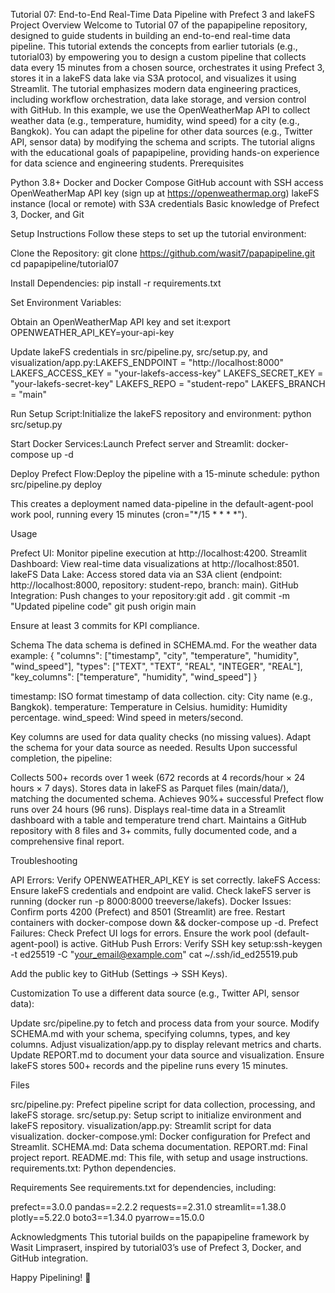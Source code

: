 Tutorial 07: End-to-End Real-Time Data Pipeline with Prefect 3 and lakeFS
Project Overview
Welcome to Tutorial 07 of the papapipeline repository, designed to guide students in building an end-to-end real-time data pipeline. This tutorial extends the concepts from earlier tutorials (e.g., tutorial03) by empowering you to design a custom pipeline that collects data every 15 minutes from a chosen source, orchestrates it using Prefect 3, stores it in a lakeFS data lake via S3A protocol, and visualizes it using Streamlit. The tutorial emphasizes modern data engineering practices, including workflow orchestration, data lake storage, and version control with GitHub.
In this example, we use the OpenWeatherMap API to collect weather data (e.g., temperature, humidity, wind speed) for a city (e.g., Bangkok). You can adapt the pipeline for other data sources (e.g., Twitter API, sensor data) by modifying the schema and scripts. The tutorial aligns with the educational goals of papapipeline, providing hands-on experience for data science and engineering students.
Prerequisites

Python 3.8+
Docker and Docker Compose
GitHub account with SSH access
OpenWeatherMap API key (sign up at https://openweathermap.org)
lakeFS instance (local or remote) with S3A credentials
Basic knowledge of Prefect 3, Docker, and Git

Setup Instructions
Follow these steps to set up the tutorial environment:

Clone the Repository:
git clone https://github.com/wasit7/papapipeline.git
cd papapipeline/tutorial07


Install Dependencies:
pip install -r requirements.txt


Set Environment Variables:

Obtain an OpenWeatherMap API key and set it:export OPENWEATHER_API_KEY=your-api-key


Update lakeFS credentials in src/pipeline.py, src/setup.py, and visualization/app.py:LAKEFS_ENDPOINT = "http://localhost:8000"
LAKEFS_ACCESS_KEY = "your-lakefs-access-key"
LAKEFS_SECRET_KEY = "your-lakefs-secret-key"
LAKEFS_REPO = "student-repo"
LAKEFS_BRANCH = "main"




Run Setup Script:Initialize the lakeFS repository and environment:
python src/setup.py


Start Docker Services:Launch Prefect server and Streamlit:
docker-compose up -d


Deploy Prefect Flow:Deploy the pipeline with a 15-minute schedule:
python src/pipeline.py deploy

This creates a deployment named data-pipeline in the default-agent-pool work pool, running every 15 minutes (cron="*/15 * * * *").


Usage

Prefect UI: Monitor pipeline execution at http://localhost:4200.
Streamlit Dashboard: View real-time data visualizations at http://localhost:8501.
lakeFS Data Lake: Access stored data via an S3A client (endpoint: http://localhost:8000, repository: student-repo, branch: main).
GitHub Integration:
Push changes to your repository:git add .
git commit -m "Updated pipeline code"
git push origin main


Ensure at least 3 commits for KPI compliance.



Schema
The data schema is defined in SCHEMA.md. For the weather data example:
{
    "columns": ["timestamp", "city", "temperature", "humidity", "wind_speed"],
    "types": ["TEXT", "TEXT", "REAL", "INTEGER", "REAL"],
    "key_columns": ["temperature", "humidity", "wind_speed"]
}


timestamp: ISO format timestamp of data collection.
city: City name (e.g., Bangkok).
temperature: Temperature in Celsius.
humidity: Humidity percentage.
wind_speed: Wind speed in meters/second.

Key columns are used for data quality checks (no missing values). Adapt the schema for your data source as needed.
Results
Upon successful completion, the pipeline:

Collects 500+ records over 1 week (672 records at 4 records/hour × 24 hours × 7 days).
Stores data in lakeFS as Parquet files (main/data/), matching the documented schema.
Achieves 90%+ successful Prefect flow runs over 24 hours (96 runs).
Displays real-time data in a Streamlit dashboard with a table and temperature trend chart.
Maintains a GitHub repository with 8 files and 3+ commits, fully documented code, and a comprehensive final report.

Troubleshooting

API Errors: Verify OPENWEATHER_API_KEY is set correctly.
lakeFS Access: Ensure lakeFS credentials and endpoint are valid. Check lakeFS server is running (docker run -p 8000:8000 treeverse/lakefs).
Docker Issues: Confirm ports 4200 (Prefect) and 8501 (Streamlit) are free. Restart containers with docker-compose down && docker-compose up -d.
Prefect Failures: Check Prefect UI logs for errors. Ensure the work pool (default-agent-pool) is active.
GitHub Push Errors: Verify SSH key setup:ssh-keygen -t ed25519 -C "your_email@example.com"
cat ~/.ssh/id_ed25519.pub

Add the public key to GitHub (Settings → SSH Keys).

Customization
To use a different data source (e.g., Twitter API, sensor data):

Update src/pipeline.py to fetch and process data from your source.
Modify SCHEMA.md with your schema, specifying columns, types, and key columns.
Adjust visualization/app.py to display relevant metrics and charts.
Update REPORT.md to document your data source and visualization.
Ensure lakeFS stores 500+ records and the pipeline runs every 15 minutes.

Files

src/pipeline.py: Prefect pipeline script for data collection, processing, and lakeFS storage.
src/setup.py: Setup script to initialize environment and lakeFS repository.
visualization/app.py: Streamlit script for data visualization.
docker-compose.yml: Docker configuration for Prefect and Streamlit.
SCHEMA.md: Data schema documentation.
REPORT.md: Final project report.
README.md: This file, with setup and usage instructions.
requirements.txt: Python dependencies.

Requirements
See requirements.txt for dependencies, including:

prefect==3.0.0
pandas==2.2.2
requests==2.31.0
streamlit==1.38.0
plotly==5.22.0
boto3==1.34.0
pyarrow==15.0.0

Acknowledgments
This tutorial builds on the papapipeline framework by Wasit Limprasert, inspired by tutorial03’s use of Prefect 3, Docker, and GitHub integration.

Happy Pipelining! 🚀
